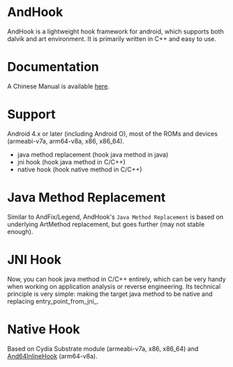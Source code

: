# AndHook
AndHook is a lightweight hook framework for android, which supports both dalvik and art environment. It is primarily written in C++ and easy to use.  

# Documentation
A Chinese Manual is available [here](https://github.com/rrrfff/AndHook/tree/master/docs).   

# Support
Android 4.x or later (including Android O), most of the ROMs and devices (armeabi-v7a, arm64-v8a, x86, x86_64).
- java method replacement (hook java method in java)
- jni hook (hook java method in C/C++)
- native hook (hook native method in C/C++)

# Java Method Replacement
Similar to AndFix/Legend, AndHook's `Java Method Replacement` is based on underlying ArtMethod replacement, but goes further (may not stable enough).  

# JNI Hook
Now, you can hook java method in C/C++ entirely, which can be very handy when working on application analysis or reverse engineering. Its technical principle is very simple: making the target java method to be native and replacing entry_point_from_jni_.  

# Native Hook
Based on Cydia Substrate module (armeabi-v7a, x86, x86_64) and [And64InlineHook](https://github.com/rrrfff/And64InlineHook) (arm64-v8a).   
